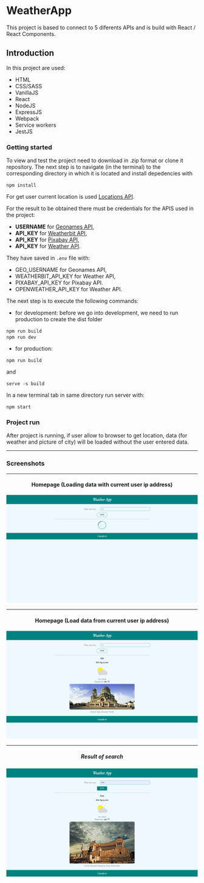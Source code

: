# WeatherApp

This project is based to connect to 5 diferents APIs and is build with React / React Components.

## Introduction

In this project are used:

- HTML
- CSS/SASS
- VanillaJS
- React
- NodeJS
- ExpressJS
- Webpack
- Service workers
- JestJS

### Getting started

To view and test the project need to download in .zip format or clone it repository.
The next step is to navigate (in the terminal) to the corresponding directory in which it is located and install depedencies with

```
npm install
```

For get user current location is used [Locations API](https://json.geoiplookup.io/).

For the result to be obtained there must be credentials for the APIS used in the project:

- **USERNAME** for [Geonames API](https://www.geonames.org/export/),
- **API_KEY** for [Weatherbit API](https://www.weatherbit.io/),
- **API_KEY** for [Pixabay API](https://pixabay.com/api/docs/),
- **API_KEY** for [Weather API](https://openweathermap.org/api).

They have saved in `.env` file with:

- GEO_USERNAME for Geonames API,
- WEATHERBIT_API_KEY for Weather API,
- PIXABAY_API_KEY for Pixabay API.
- OPENWEATHER_API_KEY for Weather API.

The next step is to execute the following commands:

- for development: before we go into development, we need to run production to create the dist folder

```
npm run build
npm run dev
```

- for production:

```
npm run build
```

and

```
serve -s build
```

In a new terminal tab in same directory run server with:

```
npm start
```

### Project run

After project is running, if user allow to browser to get location, data (for weather and picture of city) will be loaded without the user entered data.

---

### Screenshots

---

<div align="center">

#### Homepage (Loading data with current user ip address)

![Homepage](src/images/screenshots/home-load.png)

---

#### Homepage (Load data from current user ip address)

![Homepage](src/images/screenshots/home.png)

---

##### Result of search

![Result of search](src/images/screenshots/result.png)

</div>
